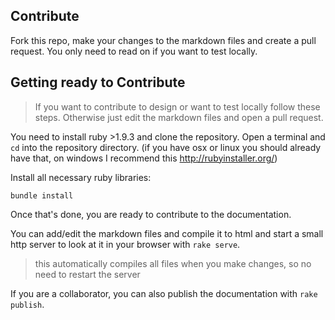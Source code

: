 Contribute
----------

Fork this repo, make your changes to the markdown files and create a pull
request. You only need to read on if you want to test locally.

Getting ready to Contribute
---------------------------

> If you want to contribute to design or want to test locally follow these
> steps. Otherwise just edit the markdown files and open a pull request.

You need to install ruby >1.9.3 and clone the repository. Open a terminal and
`cd` into the repository directory. (if you have osx or linux you should
already have that, on windows I recommend this http://rubyinstaller.org/)

Install all necessary ruby libraries:

	bundle install

Once that's done, you are ready to contribute to the documentation.

You can add/edit the markdown files and compile it to html and start a small
http server to look at it in your browser with `rake serve`.

> this automatically compiles all files when you make changes, so no need to
> restart the server

If you are a collaborator, you can also publish the documentation with `rake
publish`.
